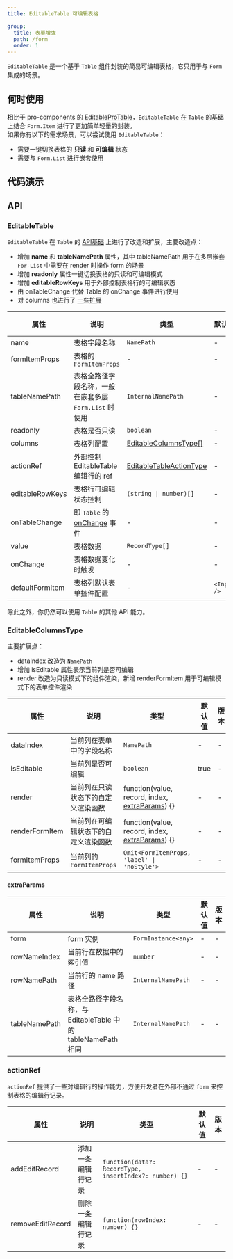```yaml
---
title: EditableTable 可编辑表格

group:
  title: 表單增強
  path: /form
  order: 1
---
```


`EditableTable` 是一个基于 `Table` 组件封装的简易可编辑表格，它只用于与 `Form` 集成的场景。

## 何时使用

相比于 pro-components 的 [EditableProTable](https://procomponents.ant.design/components/editable-table)，`EditableTable` 在 `Table` 的基础上结合 `Form.Item` 进行了更加简单轻量的封装。  
如果你有以下的需求场景，可以尝试使用 `EditableTable`：

- 需要一键切换表格的 **只读** 和 **可编辑** 状态
- 需要与 `Form.List` 进行嵌套使用

## 代码演示

<code title="基础用法" src="./demo/basic.tsx"></code>

<code title="显示分页" 
src="./demo/pagination.tsx"
description="`pagination` 在 `EditableTable` 中的默认值设置为 `false` ，可以显式地定义 pagination 配置开启分页显示，配置项与 [antd](https://ant-design.antgroup.com/components/pagination-cn) 一致。
"></code>

<code title="受控使用" src="./demo/controlled.tsx" description="通过 `editableRowKeys` 更灵活地控制表格行的可编辑状态。"></code>

<code title="嵌套 Form.List" src="./demo/withFormList.tsx" description="在嵌套 `Form.List` 的场景下结合 `tableNamePath` 属性进行增减等操作，把嵌套 `Form.List` 场景下的 **name** 计算问题交给开发者控制。"></code>

## API

### EditableTable

`EditableTable` 在 `Table` 的 [API基础](https://ant-design.antgroup.com/components/table-cn#api) 上进行了改造和扩展，主要改造点：

- 增加 **name** 和 **tableNamePath** 属性，其中 tableNamePath 用于在多层嵌套 `For-List` 中需要在 render 时操作 form 的场景
- 增加 **readonly** 属性一键切换表格的只读和可编辑模式
- 增加 **editableRowKeys** 用于外部控制表格行的可编辑状态
- 由 onTableChange 代替 Table 的 onChange 事件进行使用
- 对 columns 也进行了 [一些扩展](#editablecolumnstype)

| 属性            | 说明                                                                                     | 类型                                          | 默认值      | 版本 |
| --------------- | ---------------------------------------------------------------------------------------- | --------------------------------------------- | ----------- | ---- |
| name            | 表格字段名称                                                                             | `NamePath`                                    | -           | -    |
| formItemProps   | 表格的 `FormItemProps`                                                                   | -                                             | -           | -    |
| tableNamePath   | 表格全路径字段名称，一般在嵌套多层 `Form.List` 时使用                                    | `InternalNamePath`                            | -           | -    |
| readonly        | 表格是否只读                                                                             | `boolean`                                     | -           | -    |
| columns         | 表格列配置                                                                               | [EditableColumnsType[]](#editablecolumnstype) | -           | -    |
| actionRef       | 外部控制 EditableTable 编辑行的 ref                                                      | [EditableTableActionType](#actionref)         | -           | -    |
| editableRowKeys | 表格行可编辑状态控制                                                                     | `(string \| number)[]`                        | -           | -    |
| onTableChange   | 即 `Table` 的 [onChange](https://ant-design.antgroup.com/components/table-cn#table) 事件 | -                                             | -           | -    |
| value           | 表格数据                                                                                 | `RecordType[]`                                | -           | -    |
| onChange        | 表格数据变化时触发                                                                       | -                                             | -           | -    |
| defaultFormItem | 表格列默认表单控件配置                                                                   | -                                             | `<Input />` | -    |

除此之外，你仍然可以使用 `Table` 的其他 API 能力。

### EditableColumnsType

主要扩展点：

- dataIndex 改造为 `NamePath`
- 增加 isEditable 属性表示当前列是否可编辑
- render 改造为只读模式下的组件渲染，新增 renderFormItem 用于可编辑模式下的表单控件渲染

| 属性           | 说明                                 | 类型                                                           | 默认值 | 版本 |
| -------------- | ------------------------------------ | -------------------------------------------------------------- | ------ | ---- |
| dataIndex      | 当前列在表单中的字段名称             | `NamePath`                                                     | -      | -    |
| isEditable     | 当前列是否可编辑                     | `boolean`                                                      | true   | -    |
| render         | 当前列在只读状态下的自定义渲染函数   | function(value, record, index, [extraParams](#extraparams)) {} | -      | -    |
| renderFormItem | 当前列在可编辑状态下的自定义渲染函数 | function(value, record, index, [extraParams](#extraparams)) {} | -      | -    |
| formItemProps  | 当前列的 `FormItemProps`             | `Omit<FormItemProps, 'label' \| 'noStyle'>`                    | -      | -    |

#### extraParams

| 属性          | 说明                                                         | 类型                | 默认值 | 版本 |
| ------------- | ------------------------------------------------------------ | ------------------- | ------ | ---- |
| form          | form 实例                                                    | `FormInstance<any>` | -      | -    |
| rowNameIndex  | 当前行在数据中的索引值                                       | `number`            | -      | -    |
| rowNamePath   | 当前行的 name 路径                                           | `InternalNamePath`  | -      | -    |
| tableNamePath | 表格全路径字段名称，与 EditableTable 中的 tableNamePath 相同 | `InternalNamePath`  | -      | -    |

### actionRef

`actionRef` 提供了一些对编辑行的操作能力，方便开发者在外部不通过 `form` 来控制表格的编辑行记录。

| 属性             | 说明               | 类型                                                   | 默认值 | 版本 |
| ---------------- | ------------------ | ------------------------------------------------------ | ------ | ---- |
| addEditRecord    | 添加一条编辑行记录 | `function(data?: RecordType, insertIndex?: number) {}` | -      | -    |
| removeEditRecord | 删除一条编辑行记录 | `function(rowIndex: number) {}`                        | -      | -    |
